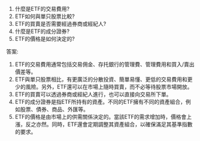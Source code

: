 

1. 什麼是ETF的交易費用?
2. ETF如何與單只股票比較?
3. ETF的買賣是否需要經過券商或經紀人?
4. 什麼是ETF的成分證券?
5. ETF的價格是如何決定的?

答案:

1. ETF的交易費用通常包括交易佣金、存托銀行的管理費、管理費用和買入/賣出價差等。
2. ETF與單只股票相比，有更廣泛的分散投資、簡單易懂、更低的交易費用和更少的風險。另外，ETF還可以在市場上隨時買賣，而不必等待股票市場開放。
3. ETF的買賣可以透過券商或經紀人進行，也可以直接向交易所下單。
4. ETF的成分證券是指ETF所持有的資產。不同的ETF擁有不同的資產組合，例如股票、債券、商品、外匯等。
5. ETF的價格是由市場上的供需關係決定的。當該ETF的需求增加時，價格會上漲，反之亦然。同時，ETF還會定期調整其資產組合，以確保滿足其基準指數的要求。